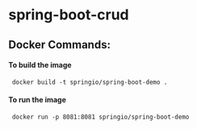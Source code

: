 # spring-boot-crud

## Docker Commands:
#### To build the image
``` docker build -t springio/spring-boot-demo .```

#### To run the image
``` docker run -p 8081:8081 springio/spring-boot-demo```